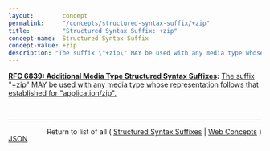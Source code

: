 ```yaml
---
layout:        concept
permalink:     "/concepts/structured-syntax-suffix/+zip"
title:         "Structured Syntax Suffix: +zip"
concept-name:  Structured Syntax Suffix
concept-value: +zip
description: "The suffix \"+zip\" MAY be used with any media type whose representation follows that established for \"application/zip\"."
---
```


**[RFC 6839: Additional Media Type Structured Syntax Suffixes](/specs/IETF/RFC/6839 "A content media type name sometimes includes partitioned meta-information distinguished by a structured syntax to permit noting an attribute of the media as a suffix to the name. This document defines several structured syntax suffixes for use with media type registrations. In particular, it defines and registers the &#34;+json&#34;, &#34;+ber&#34;, &#34;+der&#34;, &#34;+fastinfoset&#34;, &#34;+wbxml&#34; and &#34;+zip&#34; structured syntax suffixes, and provides a media type structured syntax suffix registration form for the &#34;+xml&#34; structured syntax suffix."):** [The suffix "+zip" MAY be used with any media type whose representation follows that established for "application/zip".](http://tools.ietf.org/html/rfc6839#section-3.6 "Read documentation for Structured Syntax Suffix &#34;+zip&#34;")

<br/>
<hr/>

<p style="float : left"><a href="./+zip.json" title="JSON representing this particular Web Concept value">JSON</a></p>
<p style="text-align: right">Return to list of all ( <a href="../structured-syntax-suffix/">Structured Syntax Suffixes</a> | <a href="../">Web Concepts</a> )</p>
